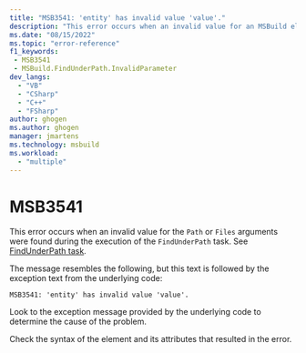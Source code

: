 ```yaml
---
title: "MSB3541: 'entity' has invalid value 'value'."
description: "This error occurs when an invalid value for an MSBuild element or attribute was found during the processing of a project file."
ms.date: "08/15/2022"
ms.topic: "error-reference"
f1_keywords:
 - MSB3541
 - MSBuild.FindUnderPath.InvalidParameter
dev_langs:
  - "VB"
  - "CSharp"
  - "C++"
  - "FSharp"
author: ghogen
ms.author: ghogen
manager: jmartens
ms.technology: msbuild
ms.workload:
  - "multiple"
---
```

# MSB3541

This error occurs when an invalid value for the `Path` or `Files` arguments were found during the execution of the  `FindUnderPath` task. See [FindUnderPath task](../findunderpath-task.md).

The message resembles the following, but this text is followed by the exception text from the underlying code:

```output
MSB3541: 'entity' has invalid value 'value'.
```

Look to the exception message provided by the underlying code to determine the cause of the problem.

Check the syntax of the element and its attributes that resulted in the error.
